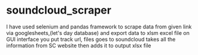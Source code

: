 # soundcloud_scraper
I have used selenium and pandas framework to scrape data from given link via googlesheets,(let's day database) and export data to xlsm excel file
on GUI interface you put track url, files goes to soundcloud takes all the information from SC website then adds it to output xlsx file
